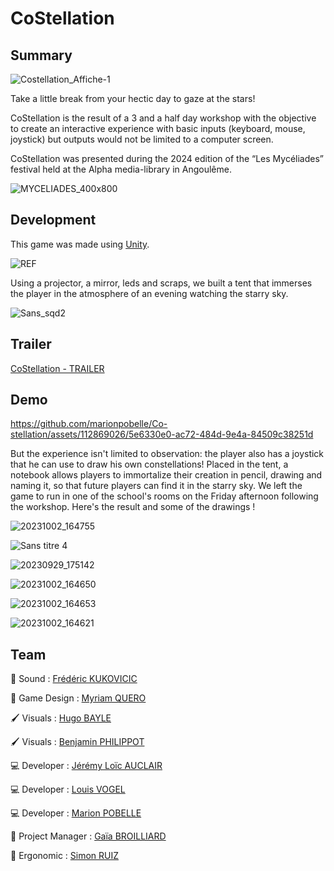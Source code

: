 # CoStellation
## Summary

![Costellation_Affiche-1](https://github.com/marionpobelle/Co-stellation/assets/112869026/670b8f0f-8652-4fb6-9afc-a01c4cca6b4c)

Take a little break from your hectic day to gaze at the stars!

CoStellation is the result of a 3 and a half day workshop with the objective to create an interactive experience with basic inputs (keyboard, mouse, joystick) but outputs would not be limited to a computer screen.

CoStellation was presented during the 2024 edition of the “Les Mycéliades” festival held at the Alpha media-library in Angoulême.

![MYCELIADES_400x800](https://github.com/user-attachments/assets/d7b545dd-f58c-4e56-ab5c-602dad0e9008)

## Development

This game was made using [Unity](https://unity.com/fr).

![REF](https://github.com/marionpobelle/Co-stellation/assets/112869026/3c1181dc-dda9-4fe2-8c28-ad4632318a89)

Using a projector, a mirror, leds and scraps, we built a tent that immerses the player in the atmosphere of an evening watching the starry sky.

![Sans_sqd2](https://github.com/marionpobelle/Co-stellation/assets/112869026/ddded27f-414d-4a78-b9dd-e0d78011ae1d)

## Trailer

[CoStellation - TRAILER](https://youtu.be/-Ndb7TmDYDI)

## Demo

https://github.com/marionpobelle/Co-stellation/assets/112869026/5e6330e0-ac72-484d-9e4a-84509c38251d

But the experience isn't limited to observation: the player also has a joystick that he can use to draw his own constellations! Placed in the tent, a notebook allows players to immortalize their creation in pencil, drawing and naming it, so that future players can find it in the starry sky.
We left the game to run in one of the school's rooms on the Friday afternoon following the workshop. Here's the result and some of the drawings !

![20231002_164755](https://github.com/marionpobelle/Co-stellation/assets/112869026/49a9c8b8-c521-4cfd-aa5f-32f7ae6cb70c)

![Sans titre 4](https://github.com/marionpobelle/Co-stellation/assets/112869026/a1936f2e-a0fd-4ba2-ada9-e5bbbeb4bcc0)

![20230929_175142](https://github.com/marionpobelle/Co-stellation/assets/112869026/6e4f2835-16fb-41ac-88eb-9f5579ccbd51)

![20231002_164650](https://github.com/marionpobelle/Co-stellation/assets/112869026/20921a4c-765d-4945-bace-fe173906559c)

![20231002_164653](https://github.com/marionpobelle/Co-stellation/assets/112869026/60721380-dc29-43ff-a07d-88bc31e3bfa4)

![20231002_164621](https://github.com/marionpobelle/Co-stellation/assets/112869026/8434f1ad-53e7-45ae-9172-a5aeff8e8914)

## Team

🎵 Sound : [Frédéric KUKOVICIC](https://itch.io/profile/fredkvc)

🎲 Game Design : [Myriam QUERO](https://itch.io/profile/sheyrin)

🖌️ Visuals : [Hugo BAYLE](https://napolo.itch.io/)

🖌️ Visuals : [Benjamin PHILIPPOT](https://ben-phi.itch.io/)

💻 Developer : [Jérémy Loïc AUCLAIR](https://pordrack.itch.io/)

💻 Developer : [Louis VOGEL](https://louis-vogel.itch.io/)

💻 Developer : [Marion POBELLE](https://vitaminexe.itch.io/)

👔 Project Manager : [Gaïa BROILLIARD](https://skrimsly.itch.io/)

🧠 Ergonomic : [Simon RUIZ](https://itch.io/profile/stalzak)




